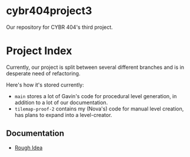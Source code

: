 # cybr404project3
Our repository for CYBR 404's third project.

# Project Index
Currently, our project is split between several different branches and is in desperate need of refactoring.

Here's how it's stored currently:
- `main` stores a lot of Gavin's code for procedural level generation, in addition to a lot of our documentation.
- `tilemap-proof-2` contains my (Nova's) code for manual level creation, has plans to expand into a level-creator.


## Documentation
- [Rough Idea](/Documentation/rough_idea.md)
